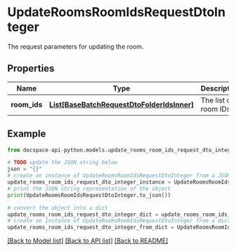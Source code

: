 # UpdateRoomsRoomIdsRequestDtoInteger
The request parameters for updating the room.

## Properties

Name | Type | Description | Notes
------------ | ------------- | ------------- | -------------
**room_ids** | [**List[BaseBatchRequestDtoFolderIdsInner]**](BaseBatchRequestDtoFolderIdsInner.md) | The list of room IDs. | [optional] 

## Example

```python
from docspace-api-python.models.update_rooms_room_ids_request_dto_integer import UpdateRoomsRoomIdsRequestDtoInteger

# TODO update the JSON string below
json = "{}"
# create an instance of UpdateRoomsRoomIdsRequestDtoInteger from a JSON string
update_rooms_room_ids_request_dto_integer_instance = UpdateRoomsRoomIdsRequestDtoInteger.from_json(json)
# print the JSON string representation of the object
print(UpdateRoomsRoomIdsRequestDtoInteger.to_json())

# convert the object into a dict
update_rooms_room_ids_request_dto_integer_dict = update_rooms_room_ids_request_dto_integer_instance.to_dict()
# create an instance of UpdateRoomsRoomIdsRequestDtoInteger from a dict
update_rooms_room_ids_request_dto_integer_from_dict = UpdateRoomsRoomIdsRequestDtoInteger.from_dict(update_rooms_room_ids_request_dto_integer_dict)
```
[[Back to Model list]](../README.md#documentation-for-models) [[Back to API list]](../README.md#documentation-for-api-endpoints) [[Back to README]](../README.md)


